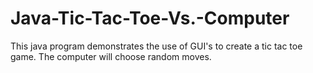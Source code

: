 # Java-Tic-Tac-Toe-Vs.-Computer

This java program demonstrates the use of GUI's to create a tic tac toe game. The computer will choose random moves.
